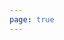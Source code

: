 ```yaml
---
page: true
---
```


<script setup>
import picture57 from './components/picture57.vue'
</script>

<picture57 />
